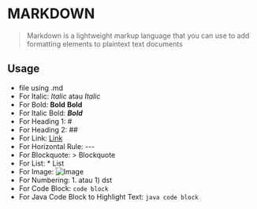 # MARKDOWN
> Markdown is a lightweight markup language that you can use to add formatting elements to plaintext text documents

## Usage
* file using .md
* For Italic: *Italic* atau _Italic_
* For Bold: **Bold** __Bold__
* For Italic Bold: ***Bold***
* For Heading 1: #
* For Heading 2: ##
* For Link: [Link](url)
* For Horizontal Rule: ---
* For Blockquote: > Blockquote
* For List: * List
* For Image: ![Image](url)
* For Numbering: 1. atau 1) dst
* For Code Block: ``` code block ```
* For Java Code Block to Highlight Text: ```java code block ```